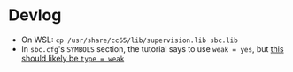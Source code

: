 # Devlog

- On WSL: `cp /usr/share/cc65/lib/supervision.lib sbc.lib`
- In `sbc.cfg`'s `SYMBOLS` section, the tutorial says to use `weak = yes`, but [this should likely be `type = weak`](http://forum.6502.org/viewtopic.php?t=5254)